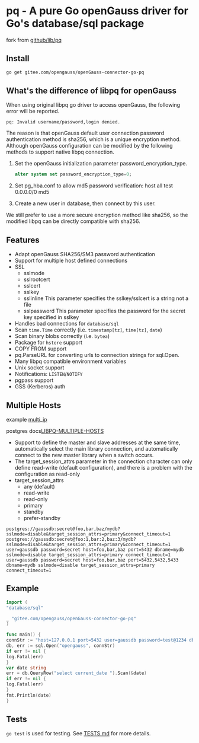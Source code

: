 # pq - A pure Go openGauss driver for Go's database/sql package

fork from [github/lib/pq](https://github.com/lib/pq)

## Install

```bash
go get gitee.com/opengauss/openGauss-connector-go-pq
```

## What's the difference of libpq for openGauss

When using original libpq go driver to access openGauss, the following error will be reported.

```text
pq: Invalid username/password,login denied.
```

The reason is that openGauss default user connection password authentication method is sha256, which is a unique encryption method. Although openGauss configuration can be modified by the following methods to support native libpq connection.

1. Set the openGauss initialization parameter password_encryption_type.

    ```sql
    alter system set password_encryption_type=0;
    ```

2. Set pg_hba.conf to allow md5 password verification: host all test 0.0.0.0/0 md5
3. Create a new user in database, then connect by this user.

We still prefer to use a more secure encryption method like sha256, so the modified libpq can be directly compatible with sha256.

## Features

* Adapt openGauss SHA256/SM3 password authentication
* Support for multiple host defined connections
* SSL
  * sslmode
  * sslrootcert
  * sslcert
  * sslkey
  * sslinline      This parameter specifies the sslkey/sslcert is a string not a file
  * sslpassword    This parameter specifies the password for the secret key specified in sslkey
* Handles bad connections for `database/sql`
* Scan `time.Time` correctly (i.e. `timestamp[tz]`, `time[tz]`, `date`)
* Scan binary blobs correctly (i.e. `bytea`)
* Package for `hstore` support
* COPY FROM support
* pq.ParseURL for converting urls to connection strings for sql.Open.
* Many libpq compatible environment variables
* Unix socket support
* Notifications: `LISTEN`/`NOTIFY`
* pgpass support
* GSS (Kerberos) auth

## Multiple Hosts

example [multi_ip](example/multi_ip/multi_ip.go)

postgres docs[LIBPQ-MULTIPLE-HOSTS](https://www.postgresql.org/docs/14/libpq-connect.html#LIBPQ-MULTIPLE-HOSTS)

* Support to define the master and slave addresses at the same time, automatically select the main library connection,
  and automatically connect to the new master library when a switch occurs.
* The target_session_attrs parameter in the connection character can only define read-write (default configuration),
  and there is a problem with the configuration as read-only
* target_session_attrs
  - any (default)
  - read-write
  - read-only
  - primary
  - standby
  - prefer-standby

```text
postgres://gaussdb:secret@foo,bar,baz/mydb?sslmode=disable&target_session_attrs=primary&connect_timeout=1
postgres://gaussdb:secret@foo:1,bar:2,baz:3/mydb?sslmode=disable&target_session_attrs=primary&connect_timeout=1
user=gaussdb password=secret host=foo,bar,baz port=5432 dbname=mydb sslmode=disable target_session_attrs=primary connect_timeout=1
user=gaussdb password=secret host=foo,bar,baz port=5432,5432,5433 dbname=mydb sslmode=disable target_session_attrs=primary connect_timeout=1
```


## Example

```go
import (
"database/sql"

_ "gitee.com/opengauss/openGauss-connector-go-pq"
)

func main() {
connStr := "host=127.0.0.1 port=5432 user=gaussdb password=test@1234 dbname=postgres sslmode=disable"
db, err := sql.Open("opengauss", connStr)
if err != nil {
log.Fatal(err)
}
var date string
err = db.QueryRow("select current_date ").Scan(&date)
if err != nil {
log.Fatal(err)
}
fmt.Println(date)
}
```

## Tests

`go test` is used for testing.  See [TESTS.md](TESTS.md) for more details.
